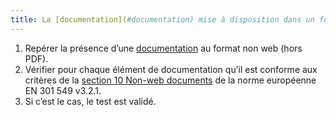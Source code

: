 ```yaml
---
title: La [documentation](#documentation) mise à disposition dans un format non web (hors PDF) est-elle conforme aux critères de la [section 10 Non-web documents](https://www.etsi.org/deliver/etsi_en/301500_301599/301549/03.02.01_60/en_301549v030201p.pdf#page=52) de la norme européenne EN 301 549 v3.2.1 ?
---
```


1. Repérer la présence d’une [documentation](#documentation) au format non web (hors PDF).
2. Vérifier pour chaque élément de documentation qu’il est conforme aux critères de la [section 10 Non-web documents](https://www.etsi.org/deliver/etsi_en/301500_301599/301549/03.02.01_60/en_301549v030201p.pdf#page=52) de la norme européenne EN 301 549 v3.2.1.
3. Si c’est le cas, le test est validé.